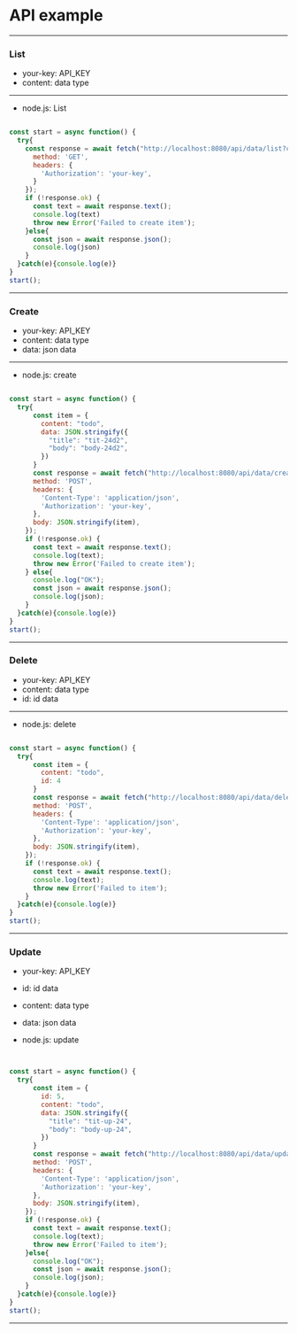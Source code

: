 # API example

***
### List

* your-key: API_KEY 
* content: data type

***
* node.js: List

```js

const start = async function() {
  try{
    const response = await fetch("http://localhost:8080/api/data/list?content=todo&order=desc", {
      method: 'GET',
      headers: {
        'Authorization': 'your-key',
      }
    });
    if (!response.ok) {
      const text = await response.text();
      console.log(text)
      throw new Error('Failed to create item');
    }else{
      const json = await response.json();
      console.log(json)
    }
  }catch(e){console.log(e)}
}
start();
```

***
### Create

* your-key: API_KEY 
* content: data type
* data: json data

***
* node.js: create

```js

const start = async function() {
  try{
      const item = {
        content: "todo",
        data: JSON.stringify({
          "title": "tit-24d2",
          "body": "body-24d2",
        })
      }
      const response = await fetch("http://localhost:8080/api/data/create", {
      method: 'POST',
      headers: {
        'Content-Type': 'application/json',
        'Authorization': 'your-key',
      },
      body: JSON.stringify(item),
    });
    if (!response.ok) {
      const text = await response.text();
      console.log(text);
      throw new Error('Failed to create item');
    } else{
      console.log("OK");
      const json = await response.json();
      console.log(json);
    }
  }catch(e){console.log(e)}
}
start();

```

***
### Delete

* your-key: API_KEY 
* content: data type
* id: id data

***
* node.js: delete

```js

const start = async function() {
  try{
      const item = {
        content: "todo",
        id: 4
      }
      const response = await fetch("http://localhost:8080/api/data/delete", {
      method: 'POST',
      headers: {
        'Content-Type': 'application/json',
        'Authorization': 'your-key',
      },
      body: JSON.stringify(item),
    });
    if (!response.ok) {
      const text = await response.text();
      console.log(text);
      throw new Error('Failed to item');
    }
  }catch(e){console.log(e)}
}
start();

```

***
### Update

* your-key: API_KEY 
* id: id data
* content: data type
* data: json data

* node.js: update

```js


const start = async function() {
  try{
      const item = {
        id: 5,
        content: "todo",
        data: JSON.stringify({
          "title": "tit-up-24",
          "body": "body-up-24",
        })
      }
      const response = await fetch("http://localhost:8080/api/data/update", {
      method: 'POST',
      headers: {
        'Content-Type': 'application/json',
        'Authorization': 'your-key',
      },
      body: JSON.stringify(item),
    });
    if (!response.ok) {
      const text = await response.text();
      console.log(text);
      throw new Error('Failed to item');
    }else{
      console.log("OK");
      const json = await response.json();
      console.log(json);
    }
  }catch(e){console.log(e)}
}
start();

```

***